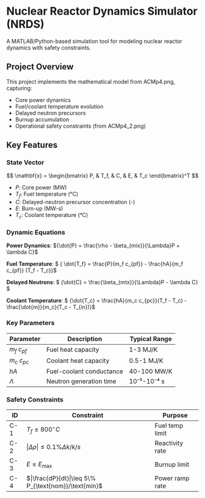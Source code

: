 
# Nuclear Reactor Dynamics Simulator (NRDS)

A MATLAB/Python-based simulation tool for modeling nuclear reactor dynamics with safety constraints.

## Project Overview
This project implements the mathematical model from ACMp4.png, capturing:
- Core power dynamics
- Fuel/coolant temperature evolution
- Delayed neutron precursors
- Burnup accumulation
- Operational safety constraints (from ACMp4_2.png)

## Key Features

### State Vector
$$ \mathbf{x} = \begin{bmatrix}
P, & T_f, & C, & E, & T_c
\end{bmatrix}^T $$
- $P$: Core power (MW)
- $T_f$: Fuel temperature (°C)
- $C$: Delayed-neutron precursor concentration (-)
- $E$: Burn-up (MW-s)
- $T_c$: Coolant temperature (°C)

### Dynamic Equations
**Power Dynamics**:
${\dot{P} = \frac{\rho - \beta_{mix}}{\Lambda}P + \lambda C}$

**Fuel Temperature**:
$ { \dot{T_f} = \frac{P}{m_f c_{pf}} - \frac{hA}{m_f c_{pf}} (T_f - T_c)}$

**Delayed Neutrons**:
$ {\dot{C} = \frac{\beta_{mtx}}{\Lambda}P - \lambda C} $

**Coolant Temperature**:
$ {\dot{T_c} = \frac{hA}{m_c c_{pc}}(T_f - T_c) - \frac{\dot{m}}{m_c}(T_c - T_{in})}$

### Key Parameters
| Parameter | Description | Typical Range |
|-----------|-------------|---------------|
| $m_f$ $c_{pf}$ | Fuel heat capacity | 1-3 MJ/K |
| $m_c$ $c_{pc}$ | Coolant heat capacity | 0.5-1 MJ/K |
| $hA$ | Fuel-coolant conductance | 40-100 MW/K |
| $\Lambda$ | Neutron generation time | 10⁻⁵-10⁻⁴ s |

### Safety Constraints
| ID | Constraint | Purpose |
|----|------------|---------|
| C-1 | $T_f \leq 800^\circ C$ | Fuel temp limit |
| C-2 | $\|\Delta \rho\|\leq 0.1\% \Delta k/k/s$ | Reactivity rate |
| C-3 | $E \leq E_{\text{max}}$ | Burnup limit |
| C-4 | $\|\frac{dP}{dt}\|\leq 5\% P_{\text{nom}}/\text{min}$ | Power ramp rate |
